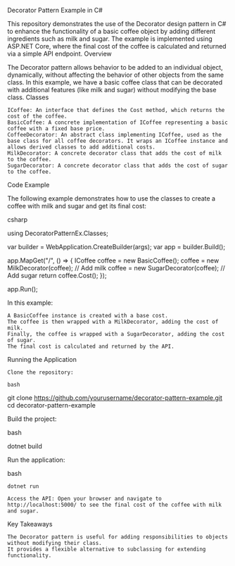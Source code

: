 Decorator Pattern Example in C#

This repository demonstrates the use of the Decorator design pattern in C# to enhance the functionality of a basic coffee object by adding different ingredients such as milk and sugar. The example is implemented using ASP.NET Core, where the final cost of the coffee is calculated and returned via a simple API endpoint.
Overview

The Decorator pattern allows behavior to be added to an individual object, dynamically, without affecting the behavior of other objects from the same class. In this example, we have a basic coffee class that can be decorated with additional features (like milk and sugar) without modifying the base class.
Classes

    ICoffee: An interface that defines the Cost method, which returns the cost of the coffee.
    BasicCoffee: A concrete implementation of ICoffee representing a basic coffee with a fixed base price.
    CoffeeDecorator: An abstract class implementing ICoffee, used as the base class for all coffee decorators. It wraps an ICoffee instance and allows derived classes to add additional costs.
    MilkDecorator: A concrete decorator class that adds the cost of milk to the coffee.
    SugarDecorator: A concrete decorator class that adds the cost of sugar to the coffee.

Code Example

The following example demonstrates how to use the classes to create a coffee with milk and sugar and get its final cost:

csharp

using DecoratorPatternEx.Classes;

var builder = WebApplication.CreateBuilder(args);
var app = builder.Build();

app.MapGet("/", () =>
{
    ICoffee coffee = new BasicCoffee();
    coffee = new MilkDecorator(coffee);  // Add milk
    coffee = new SugarDecorator(coffee); // Add sugar
    return coffee.Cost();
});

app.Run();

In this example:

    A BasicCoffee instance is created with a base cost.
    The coffee is then wrapped with a MilkDecorator, adding the cost of milk.
    Finally, the coffee is wrapped with a SugarDecorator, adding the cost of sugar.
    The final cost is calculated and returned by the API.

Running the Application

    Clone the repository:

    bash

git clone https://github.com/yourusername/decorator-pattern-example.git
cd decorator-pattern-example

Build the project:

bash

dotnet build

Run the application:

bash

    dotnet run

    Access the API: Open your browser and navigate to http://localhost:5000/ to see the final cost of the coffee with milk and sugar.

Key Takeaways

    The Decorator pattern is useful for adding responsibilities to objects without modifying their class.
    It provides a flexible alternative to subclassing for extending functionality.
